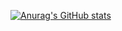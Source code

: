 [![Anurag's GitHub stats](https://github-readme-stats.vercel.app/api?username=CC11001100&show_icons=true&theme=radical&repo=github-readme-stats)](https://github.com/anuraghazra/github-readme-stats)
